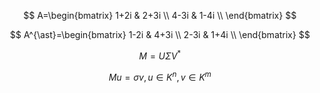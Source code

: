 $$
A=\begin{bmatrix} 1+2i & 2+3i \\ 4-3i & 1-4i \\ \end{bmatrix}
$$

$$
A^{\ast}=\begin{bmatrix} 1-2i & 4+3i \\ 2-3i & 1+4i \\ \end{bmatrix}
$$

$$
M=U\Sigma V^{\ast}
$$

$$
Mu=\sigma v, u \in K^n, v \in K^m
$$
<!--stackedit_data:
eyJoaXN0b3J5IjpbMTE1ODg3NDAwOCwxMzI2ODgyMDY0LDEwOD
Y5MTE1OTgsLTExMDEyNDMxMTIsLTE0OTA1MTQzODcsLTEyNzk5
ODUzNDgsLTE3OTk2ODU1MjgsLTE4OTc3NDYxMDhdfQ==
-->